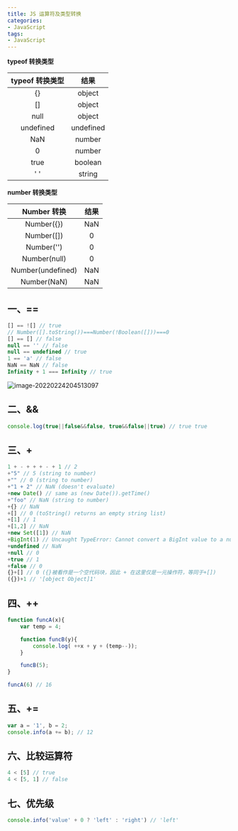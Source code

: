 ```yaml
---
title: JS 运算符及类型转换
categories: 
- JavaScript
tags:
- JavaScript
---
```



**typeof 转换类型**

| typeof 转换类型 |   结果    |
| :-------------: | :-------: |
|       {}        |  object   |
|       []        |  object   |
|      null       |  object   |
|    undefined    | undefined |
|       NaN       |  number   |
|        0        |  number   |
|      true       |  boolean  |
|       ' '       |  string   |

**number 转换类型**


|    Number 转换    | 结果  |
| :---------------: | :---: |
|    Number({})     |  NaN  |
|    Number([])     |   0   |
|    Number('')     |   0   |
|   Number(null)    |   0   |
| Number(undefined) |  NaN  |
|    Number(NaN)    |  NaN  |

<!--more-->

## 一、== 

```js
[] == ![] // true
// Number([].toString())===Number(!Boolean([]))===0
[] == [] // false
null == '' // false
null == undefined // true
1 == 'a' // false
NaN == NaN // false
Infinity + 1 === Infinity // true
```

![image-20220224204513097](https://cdn.jsdelivr.net/gh/baimohui/FigureBed/img/20220224204523.png)



## 二、&&

<!-- && 优先级高于 || -->

```js
console.log(true||false&&false, true&&false||true) // true true
```



## 三、+

<!-- +和 - 之间都有空格分隔，所以式子中不包含自增或自减运算符，可以化简为 1 + -（-1） -->

```js
1 + - + + + - + 1 // 2
+"5" // 5 (string to number)
+"" // 0 (string to number)
+"1 + 2" // NaN (doesn't evaluate)
+new Date() // same as (new Date()).getTime()
+"foo" // NaN (string to number)
+{} // NaN
+[] // 0 (toString() returns an empty string list)
+[1] // 1
+[1,2] // NaN
+new Set([1]) // NaN
+BigInt(1) // Uncaught TypeError: Cannot convert a BigInt value to a number
+undefined // NaN
+null // 0
+true // 1
+false // 0
{}+[] // 0 ({}被看作是一个空代码块，因此 + 在这里仅是一元操作符，等同于+[])
({})+1 // '[object Object]1' 
```

## 四、++

```js
function funcA(x){
    var temp = 4;

    function funcB(y){
        console.log( ++x + y + (temp--));
    }

    funcB(5);
}

funcA(6) // 16
```

## 五、+=

```js
var a = '1', b = 2;
console.info(a += b); // 12
```

## 六、比较运算符
```js
4 < [5] // true
4 < [5, 1] // false
```

## 七、优先级

```js
console.info('value' + 0 ? 'left' : 'right') // 'left'
```

